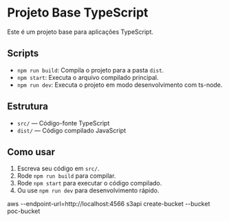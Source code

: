 # Projeto Base TypeScript

Este é um projeto base para aplicações TypeScript.

## Scripts
- `npm run build`: Compila o projeto para a pasta `dist`.
- `npm start`: Executa o arquivo compilado principal.
- `npm run dev`: Executa o projeto em modo desenvolvimento com ts-node.

## Estrutura
- `src/` — Código-fonte TypeScript
- `dist/` — Código compilado JavaScript

## Como usar
1. Escreva seu código em `src/`.
2. Rode `npm run build` para compilar.
3. Rode `npm start` para executar o código compilado.
4. Ou use `npm run dev` para desenvolvimento rápido.


aws --endpoint-url=http://localhost:4566 s3api create-bucket --bucket poc-bucket